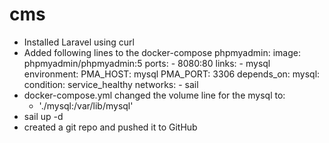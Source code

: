 # cms

- Installed Laravel using curl
- Added following lines to the docker-compose
        phpmyadmin:
            image: phpmyadmin/phpmyadmin:5
            ports:
                - 8080:80
            links:
                - mysql
            environment:
                PMA_HOST: mysql
                PMA_PORT: 3306
            depends_on:
                mysql:
                    condition: service_healthy
            networks:
                - sail
- docker-compose.yml changed the volume line for the mysql to:
    - './mysql:/var/lib/mysql'
- sail up -d
- created a git repo and pushed it to GitHub